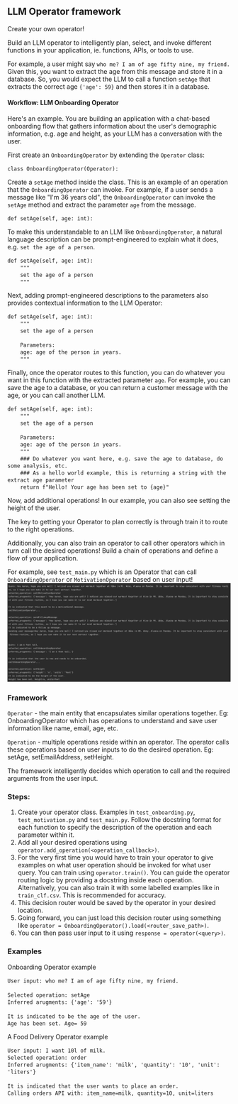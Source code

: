 ## LLM Operator framework 
Create your own operator! 

Build an LLM operator to intelligently plan, select, and invoke different functions in your application, ie. functions, APIs, or tools to use.

For example, a user might say `who me? I am of age fifty nine, my friend.` Given this, you want to extract the age from this message and store it in a database. So, you would expect the LLM to call a function `setAge` that extracts the correct age `{'age': 59}` and then stores it in a database.

#### Workflow: LLM Onboarding Operator
Here's an example. You are building an application with a chat-based onboarding flow that gathers information about the user's demographic information, e.g. age and height, as your LLM has a conversation with the user.

First create an `OnboardingOperator` by extending the `Operator` class:
```
class OnboardingOperator(Operator):
```

Create a `setAge` method inside the class. This is an example of an operation that the `OnboardingOperator` can invoke. For example, if a user sends a message like "I'm 36 years old", the `OnboardingOperator` can invoke the `setAge` method and extract the parameter `age` from the message.
```
def setAge(self, age: int):
```

To make this understandable to an LLM like `OnboardingOperator`, a natural language description can be prompt-engineered to explain what it does, e.g. `set the age of a person`.
```
def setAge(self, age: int):
    """
    set the age of a person
    """
```

Next, adding prompt-engineered descriptions to the parameters also provides contextual information to the LLM Operator:
```
def setAge(self, age: int):
    """
    set the age of a person
    
    Parameters:
    age: age of the person in years.
    """
```

Finally, once the operator routes to this function, you can do whatever you want in this function with the extracted parameter `age`. For example, you can save the age to a database, or you can return a customer message with the age, or you can call another LLM.
```
def setAge(self, age: int):
    """
    set the age of a person
    
    Parameters:
    age: age of the person in years.
    """
    ### Do whatever you want here, e.g. save the age to database, do some analysis, etc.
    ### As a hello world example, this is returning a string with the extract age parameter
    return f"Hello! Your age has been set to {age}"
```

Now, add additional operations! In our example, you can also see setting the height of the user. 

The key to getting your Operator to plan correctly is through train it to route to the right operations.

Additionally, you can also train an operator to call other operators which in turn call the desired operations! Build a chain of operations and define a flow of your application.

For example, see `test_main.py` which is an Operator that can call `OnboardingOperator` or `MotivationOperator` based on user input!
![fullApp.png](images%2FfullApp.png)

### Framework

`Operator` - the main entity that encapsulates similar operations together.
Eg: OnboardingOperator which has operations to understand and save user information like name, email, age, etc.

`Operation` - multiple operations reside within an operator. The operator calls these operations based on user inputs to do the desired operation.
Eg: setAge, setEmailAddress, setHeight.

The framework intelligently decides which operation to call and the required arguments from the user input.

### Steps:

1. Create your operator class. Examples in `test_onboarding.py`, `test_motivation.py` and `test_main.py`. Follow the docstring format for each function to specify the description of the operation and each parameter within it.
2. Add all your desired operations using `operator.add_operation(<operation_callback>)`.
3. For the very first time you would have to train your operator to give examples on what user operation should be invoked for what user query. You can train using `operator.train()`. You can guide the operator routing logic by providing a docstring inside each operation. Alternatively, you can also train it with some labelled examples like in `train_clf.csv`. This is recommended for accuracy.
4. This decision router would be saved by the operator in your desired location.
5. Going forward, you can just load this decision router using something like `operator = OnboardingOperator().load(<router_save_path>)`.
6. You can then pass user input to it using `response = operator(<query>)`.

### Examples
Onboarding Operator example

```
User input: who me? I am of age fifty nine, my friend.

Selected operation: setAge
Inferred arugments: {'age': '59'}

It is indicated to be the age of the user.
Age has been set. Age= 59
```

A Food Delivery Operator example

```
User input: I want 10l of milk.
Selected operation: order
Inferred arugments: {'item_name': 'milk', 'quantity': '10', 'unit': 'liters'}

It is indicated that the user wants to place an order.
Calling orders API with: item_name=milk, quantity=10, unit=liters

```
